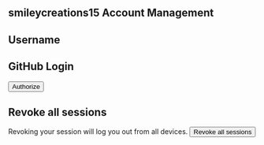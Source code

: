 ## smileycreations15 Account Management
<h2>Username</h2>
<p id="username-state"></p>
<h2>GitHub Login</h2>
<button onclick="authorize()">Authorize</button>
<p id="load"></p>
<h2>Revoke all sessions</h2>
Revoking your session will log you out from all devices.
<button onclick="revoke()" id="revoke">Revoke all sessions</button>
<script>
function uuidv4() {
  return 'xxxxxxxx-xxxx-4xxx-yxxx-xxxxxxxxxxxx'.replace(/[xy]/g, function(c) {
    var r = Math.random() * 16 | 0, v = c == 'x' ? r : (r & 0x3 | 0x8);
    return v.toString(16);
  });
}
                                 function escapeHtml(unsafe) {
    return unsafe
         .replace(/&/g, "&amp;")
         .replace(/</g, "&lt;")
         .replace(/>/g, "&gt;")
         .replace(/"/g, "&quot;")
         .replace(/'/g, "&#039;");
 }
function authorize(){
  let state = uuidv4()
  sessionStorage.setItem("state-github-basic-auth",state)
  document.getElementById("load").innerHTML = "Please wait..."
  open("http://github.com/login/oauth/authorize?client_id=691fff7551bb080c0ab2&state=" + state + "&redirect_uri=https://smileycreations15.com/account/authorize-basic","_self")
}
function revoke(){
  fetch("https://smileycreations15.wixsite.com/analytics/_functions/github_revoke?json=" + encodeURIComponent(JSON.stringify({"user":localStorage.getItem("github-username"),"token":localStorage.getItem("cookie-github")})),{"method":"POST"}).then(e=>{
  localStorage.removeItem("github-username")
  localStorage.removeItem("cookie-github")
  window.location.reload()}).catch(()=>{})
}
if (null === localStorage.getItem("github-username")){
  document.getElementById("username-state").innerHTML = "Not logged in with GitHub.<br><br><button onclick='authorize()'>Log in</button>"
  document.getElementById("revoke").setAttribute("disabled","disabled")
} else {
  document.getElementById("username-state").innerHTML = "Logged in as " + escapeHtml(localStorage.getItem("github-username")) + ".<br><br><button onclick='logout()'>Log out</button>"
}
function logout(){
  localStorage.removeItem("github-username")
  localStorage.removeItem("cookie-github")
  window.location.reload()
}
</script>
